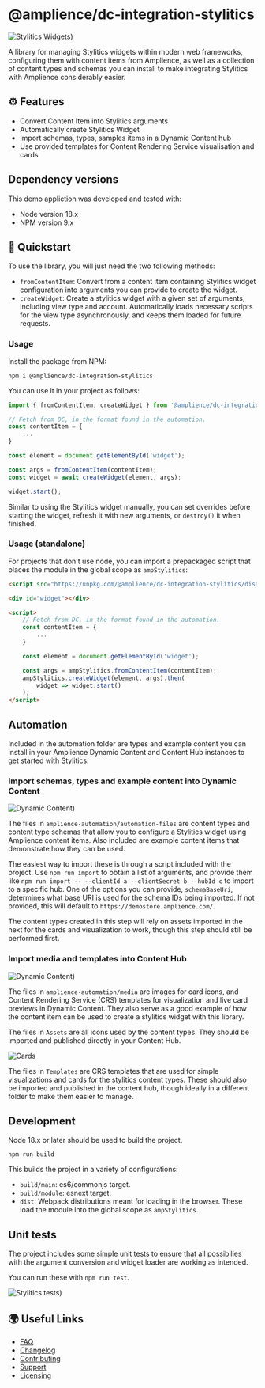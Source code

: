 # @amplience/dc-integration-stylitics

![Stylitics Widgets)](./docs/media/stylitics-main.png)

A library for managing Stylitics widgets within modern web frameworks, configuring them with content items from Amplience, as well as a collection of content types and schemas you can install to make integrating Stylitics with Amplience considerably easier.

## ⚙️ Features
- Convert Content Item into Stylitics arguments
- Automatically create Stylitics Widget
- Import schemas, types, samples items in a Dynamic Content hub
- Use provided templates for Content Rendering Service visualisation and cards

## Dependency versions

This demo appliction was developed and tested with:

- Node version 18.x
- NPM version 9.x

## 🏁 Quickstart

To use the library, you will just need the two following methods:

- `fromContentItem`: Convert from a content item containing Stylitics widget configuration into arguments you can provide to create the widget.
- `createWidget`: Create a stylitics widget with a given set of arguments, including view type and account. Automatically loads necessary scripts for the view type asynchronously, and keeps them loaded for future requests.

### Usage

Install the package from NPM:

`npm i @amplience/dc-integration-stylitics`

You can use it in your project as follows:

```typescript
import { fromContentItem, createWidget } from '@amplience/dc-integration-stylitics';

// Fetch from DC, in the format found in the automation.
const contentItem = {
    ...
}

const element = document.getElementById('widget');

const args = fromContentItem(contentItem);
const widget = await createWidget(element, args);

widget.start();
```

Similar to using the Stylitics widget manually, you can set overrides before starting the widget, refresh it with new arguments, or `destroy()` it when finished.

### Usage (standalone)
For projects that don't use node, you can import a prepackaged script that places the module in the global scope as `ampStylitics`:

```html
<script src="https://unpkg.com/@amplience/dc-integration-stylitics/dist/ampStylitics.browser.umd.min.js"></script>

<div id="widget"></div>

<script>
    // Fetch from DC, in the format found in the automation.
    const contentItem = {
        ...
    }

    const element = document.getElementById('widget');

    const args = ampStylitics.fromContentItem(contentItem);
    ampStylitics.createWidget(element, args).then(
        widget => widget.start()
    );
</script>
```

## Automation

Included in the automation folder are types and example content you can install in your Amplience Dynamic Content and Content Hub instances to get started with Stylitics.

### Import schemas, types and example content into Dynamic Content

![Dynamic Content)](./docs/media/stylitics-content-types.png)

The files in `amplience-automation/automation-files` are content types and content type schemas that allow you to configure a Stylitics widget using Amplience content items. Also included are example content items that demonstrate how they can be used.

The easiest way to import these is through a script included with the project. Use `npm run import` to obtain a list of arguments, and provide them like `npm run import -- --clientId a --clientSecret b --hubId c` to import to a specific hub. One of the options you can provide, `schemaBaseUri`, determines what base URI is used for the schema IDs being imported. If not provided, this will default to `https://demostore.amplience.com/`.

The content types created in this step will rely on assets imported in the next for the cards and visualization to work, though this step should still be performed first.

### Import media and templates into Content Hub

![Dynamic Content)](./docs/media/stylitics-crs-viz.png)

The files in `amplience-automation/media` are images for card icons, and Content Rendering Service (CRS) templates for visualization and live card previews in Dynamic Content. They also serve as a good example of how the content item can be used to create a stylitics widget with this library.

The files in `Assets` are all icons used by the content types. They should be imported and published directly in your Content Hub.

![Cards](./docs/media/stylitics-cards.png)

The files in `Templates` are CRS templates that are used for simple visualizations and cards for the stylitics content types. These should also be imported and published in the content hub, though ideally in a different folder to make them easier to manage.

## Development

Node 18.x or later should be used to build the project.

`npm run build`

This builds the project in a variety of configurations:
- `build/main`: es6/commonjs target.
- `build/module`: esnext target.
- `dist`: Webpack distributions meant for loading in the browser. These load the module into the global scope as `ampStylitics`.

## Unit tests

The project includes some simple unit tests to ensure that all possibilies with the argument conversion and widget loader are working as intended.

You can run these with `npm run test`.

![Stylitics tests)](./docs/media/stylitics-tests.png)

## 🌍 Useful Links

- [FAQ](./docs/faq.md)
- [Changelog](./CHANGELOG.md) 
- [Contributing](./CONTRIBUTING.md)
- [Support](./support.md)
- [Licensing](./LICENSE)
